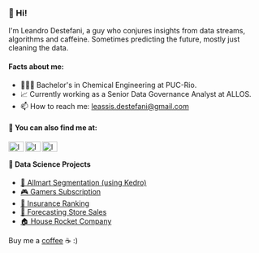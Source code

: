 ### 👋 Hi!

I'm Leandro Destefani, a guy who conjures insights from data streams, algorithms and caffeine. Sometimes predicting the future, mostly just cleaning the data. 

#### Facts about me:

- 🧑🏽‍🔬 Bachelor's in Chemical Engineering at PUC-Rio.
- 📈 Currently working as a Senior Data Governance Analyst at ALLOS.
- 📫 How to reach me: leassis.destefani@gmail.com

#### 🔗 You can also find me at:

<a href="https://www.linkedin.com/in/leandrodestefani/" target="_blank"><img align="left" src="https://raw.githubusercontent.com/rahuldkjain/github-profile-readme-generator/master/src/images/icons/Social/linked-in-alt.svg" alt="leandroassis" height="20" width="30" /></a>
<a href="https://www.kaggle.com/leandrodestefani" target="_blank"><img align="left" src="https://cdn4.iconfinder.com/data/icons/logos-and-brands/512/189_Kaggle_logo_logos-512.png" alt="leandroassis" height="20" width="30" /></a>
<a href="https://medium.com/@leandrodestefani" target="_blank"><img align="left" src="https://raw.githubusercontent.com/rahuldkjain/github-profile-readme-generator/master/src/images/icons/Social/medium.svg" alt="leandroassis" height="20" width="30" /></a>
<br>

#### 🎨 Data Science Projects

* [🚀 Allmart Segmentation (using Kedro)](https://github.com/leassis91/allmart)
* [🎮 Gamers Subscription](https://github.com/leassis91/previsao_assinatura/)
* [🚗 Insurance Ranking](https://github.com/leassis91/health_insurance/)
* [🏪 Forecasting Store Sales](https://github.com/leassis91/rossmann_store/)
* [🏠 House Rocket Company](https://github.com/leassis91/Portfolio_Projects/tree/main/Insights_Projects/HouseRocketEDA)


Buy me a [coffee](https://buymeacoffee.com/leodest) ☕ :)
